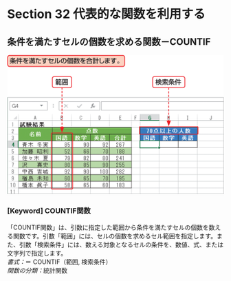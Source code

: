 # Section 32 代表的な関数を利用する

## 条件を満たすセルの個数を求める関数－COUNTIF

![](001.png)

### [Keyword] COUNTIF関数
「COUNTIF関数」は、引数に指定した範囲から条件を満たすセルの個数を数える関数です。引数「範囲」には、セルの個数を求めるセル範囲を指定します。また、引数「検索条件」には、数える対象となるセルの条件を、数値、式、または文字列で指定します。  
<em>書式：</em>＝ COUNTIF（範囲, 検索条件）  
<em>関数の分類：</em>統計関数

